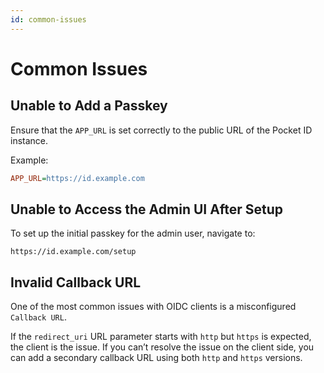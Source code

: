 ```yaml
---
id: common-issues
---
```


# Common Issues

## Unable to Add a Passkey

Ensure that the `APP_URL` is set correctly to the public URL of the Pocket ID instance.

Example:

```ini
APP_URL=https://id.example.com
```

## Unable to Access the Admin UI After Setup

To set up the initial passkey for the admin user, navigate to:

```
https://id.example.com/setup
```

## Invalid Callback URL

One of the most common issues with OIDC clients is a misconfigured `Callback URL`.

If the `redirect_uri` URL parameter starts with `http` but `https` is expected, the client is the issue. If you can’t resolve the issue on the client side, you can add a secondary callback URL using both `http` and `https` versions.
